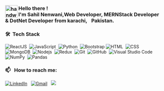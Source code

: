 ### <img alt="handwavegif" src="https://user-images.githubusercontent.com/39513876/112366216-8cfe7400-8cfe-11eb-8116-7d3dbae20e97.gif" width='40' align="left"/> Hello there !</br>I'm Sahil Nenwani,Web Developer, MERNStack Developer & DotNet Developer <b>from karachi,<img src="https://image.freepik.com/free-photo/flag-pakistan_1401-192.jpg" width="13" hieght="20"/>Pakistan.</b>



### 🛠 &nbsp;Tech Stack
![ReactJS](https://img.shields.io/badge/-React-45b8d8?style=flat-square&logo=react&logoColor=white)&nbsp;
![JavaScript](https://img.shields.io/badge/-JavaScript-05122A?style=flat&logo=javascript)&nbsp;
![Python](https://img.shields.io/badge/-Python-05122A?style=flat&logo=python)&nbsp;
![Bootstrap](https://img.shields.io/badge/-Bootstrap-05122A?style=flat&logo=bootstrap&logoColor=563D7C)
![HTML](https://img.shields.io/badge/-HTML-05122A?style=flat&logo=HTML5)&nbsp;
![CSS](https://img.shields.io/badge/-CSS-05122A?style=flat&logo=CSS3&logoColor=1572B6)&nbsp;
![MongoDB](https://img.shields.io/badge/-MongoDB-13aa52?style=flat-square&logo=mongodb&logoColor=white)&nbsp;
![Nodejs](https://img.shields.io/badge/-Nodejs-43853d?style=flat-square&logo=Node.js&logoColor=white)&nbsp;
![Redux](https://img.shields.io/badge/-Redux-764ABC?style=flat-square&logo=redux&logoColor=white)&nbsp;
![Git](https://img.shields.io/badge/-Git-05122A?style=flat&logo=git)&nbsp;
![GitHub](https://img.shields.io/badge/-GitHub-05122A?style=flat&logo=github)&nbsp;
![Visual Studio Code](https://img.shields.io/badge/-Visual%20Studio%20Code-05122A?style=flat&logo=visual-studio-code&logoColor=007ACC)&nbsp;
![NumPy](https://img.shields.io/badge/numpy%20-%23013243.svg?&style=flat&logo=numpy&logoColor=white)&nbsp;
![Pandas](https://img.shields.io/badge/pandas%20-%23150458.svg?&style=flat&logo=pandas&logoColor=white)&nbsp;
### 📫 &nbsp; How to reach me:

<a href="https://www.linkedin.com/in/sahil-nenwani/"><img alt="LinkedIn" src="https://img.shields.io/badge/linkedin%20-%230077B5.svg?&style=flat&logo=linkedin&logoColor=white" target="_blank"></a> &nbsp;
<a href="mailto:sk9941274@gmail.com"><img alt="Gmail" src="https://img.shields.io/badge/Gmail-D14836?style=flat&logo=gmail&logoColor=white" target="_blank"></a> &nbsp;
<a href="https://www.instagram.com/sahilnenwani/"><img src="https://img.shields.io/badge/sahilnenwani_-E4405F?style=flat&logo=Instagram&logoColor=white" target="_blank"></a> &nbsp;

